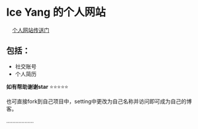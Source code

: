 # Ice Yang 的个人网站
    
<a href="https://ybx13579.github.io/IceYang.github.io/ "  target="_blank" >个人网站传送门</a> 


## 包括：
* 社交账号
* 个人简历


**如有帮助谢谢star**   :star::star::star::star::star:

也可直接fork到自己项目中，setting中更改为自己名称并访问即可成为自己的博客。



..................


